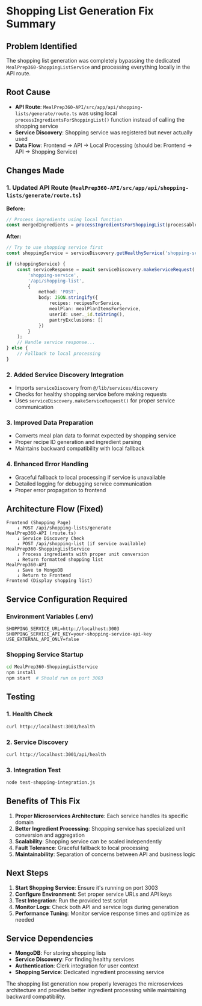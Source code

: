 # Shopping List Generation Fix Summary

## Problem Identified
The shopping list generation was completely bypassing the dedicated `MealPrep360-ShoppingListService` and processing everything locally in the API route.

## Root Cause
- **API Route**: `MealPrep360-API/src/app/api/shopping-lists/generate/route.ts` was using local `processIngredientsForShoppingList()` function instead of calling the shopping service
- **Service Discovery**: Shopping service was registered but never actually used
- **Data Flow**: Frontend → API → Local Processing (should be: Frontend → API → Shopping Service)

## Changes Made

### 1. Updated API Route (`MealPrep360-API/src/app/api/shopping-lists/generate/route.ts`)

**Before:**
```typescript
// Process ingredients using local function
const mergedIngredients = processIngredientsForShoppingList(processableMealPlans);
```

**After:**
```typescript
// Try to use shopping service first
const shoppingService = serviceDiscovery.getHealthyService('shopping-service');

if (shoppingService) {
    const serviceResponse = await serviceDiscovery.makeServiceRequest(
        'shopping-service',
        '/api/shopping-list',
        {
            method: 'POST',
            body: JSON.stringify({
                recipes: recipesForService,
                mealPlan: mealPlanItemsForService,
                userId: user._id.toString(),
                pantryExclusions: []
            })
        }
    );
    // Handle service response...
} else {
    // Fallback to local processing
}
```

### 2. Added Service Discovery Integration
- Imports `serviceDiscovery` from `@/lib/services/discovery`
- Checks for healthy shopping service before making requests
- Uses `serviceDiscovery.makeServiceRequest()` for proper service communication

### 3. Improved Data Preparation
- Converts meal plan data to format expected by shopping service
- Proper recipe ID generation and ingredient parsing
- Maintains backward compatibility with local fallback

### 4. Enhanced Error Handling
- Graceful fallback to local processing if service is unavailable
- Detailed logging for debugging service communication
- Proper error propagation to frontend

## Architecture Flow (Fixed)

```
Frontend (Shopping Page)
    ↓ POST /api/shopping-lists/generate
MealPrep360-API (route.ts)
    ↓ Service Discovery Check
    ↓ POST /api/shopping-list (if service available)
MealPrep360-ShoppingListService
    ↓ Process ingredients with proper unit conversion
    ↓ Return formatted shopping list
MealPrep360-API
    ↓ Save to MongoDB
    ↓ Return to Frontend
Frontend (Display shopping list)
```

## Service Configuration Required

### Environment Variables (.env)
```
SHOPPING_SERVICE_URL=http://localhost:3003
SHOPPING_SERVICE_API_KEY=your-shopping-service-api-key
USE_EXTERNAL_API_ONLY=false
```

### Shopping Service Startup
```bash
cd MealPrep360-ShoppingListService
npm install
npm start  # Should run on port 3003
```

## Testing

### 1. Health Check
```bash
curl http://localhost:3003/health
```

### 2. Service Discovery
```bash
curl http://localhost:3001/api/health
```

### 3. Integration Test
```bash
node test-shopping-integration.js
```

## Benefits of This Fix

1. **Proper Microservices Architecture**: Each service handles its specific domain
2. **Better Ingredient Processing**: Shopping service has specialized unit conversion and aggregation
3. **Scalability**: Shopping service can be scaled independently
4. **Fault Tolerance**: Graceful fallback to local processing
5. **Maintainability**: Separation of concerns between API and business logic

## Next Steps

1. **Start Shopping Service**: Ensure it's running on port 3003
2. **Configure Environment**: Set proper service URLs and API keys
3. **Test Integration**: Run the provided test script
4. **Monitor Logs**: Check both API and service logs during generation
5. **Performance Tuning**: Monitor service response times and optimize as needed

## Service Dependencies

- **MongoDB**: For storing shopping lists
- **Service Discovery**: For finding healthy services
- **Authentication**: Clerk integration for user context
- **Shopping Service**: Dedicated ingredient processing service

The shopping list generation now properly leverages the microservices architecture and provides better ingredient processing while maintaining backward compatibility.